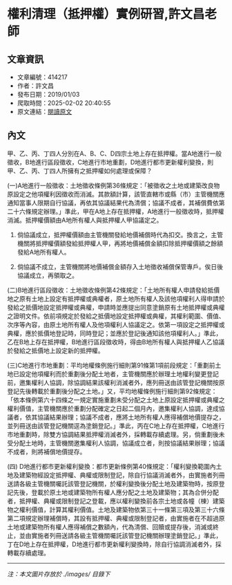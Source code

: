 # 權利清理（抵押權）實例研習,許文昌老師

## 文章資訊
- 文章編號：414217
- 作者：許文昌
- 發布日期：2019/01/03
- 爬取時間：2025-02-02 20:40:55
- 原文連結：[閱讀原文](https://real-estate.get.com.tw/Columns/detail.aspx?no=414217)

## 內文
甲、乙、丙、丁四人分別在A、B、C、D四宗土地上存在抵押權。當A地進行一般徵收，B地進行區段徵收，C地進行市地重劃，D地進行都市更新權利變換，則甲、乙、丙、丁四人所擁有之抵押權如何處理或保障？

(一)A地進行一般徵收：土地徵收條例第36條規定：「被徵收之土地或建築改良物原設定之他項權利因徵收而消滅。其款額計算，該管直轄巿或縣（巿）主管機關應通知當事人限期自行協議，再依其協議結果代為清償；協議不成者，其補償費依第二十六條規定辦理。」準此，甲在A地上存在抵押權，A地進行一般徵收時，抵押權消滅。抵押權價額由A地所有權人與抵押權人甲協議定之。

1. 倘協議成立，抵押權價額由主管機關發給地價補償時代為扣交。換言之，主管機關將抵押權價額發給抵押權人甲，再將地價補償金額扣除抵押權價額之餘額發給A地所有權人。

2. 倘協議不成立，主管機關將地價補償金額存入土地徵收補償保管專戶。俟日後協議成立，再領取之。

(二)B地進行區段徵收：土地徵收條例第42條規定：「土地所有權人申請發給抵價地之原有土地上設定有抵押權或典權者，原土地所有權人及該他項權利人得申請於發給之抵價地設定抵押權或典權，申請時並應提出同意塗銷原有土地抵押權或典權之證明文件。依前項規定於發給之抵價地設定抵押權或典權，其權利範圍、價值、次序等內容，由原土地所有權人及他項權利人協議定之。依第一項設定之抵押權或典權，應於抵價地登記時，同時登記；並應於登記後通知該他項權利人。」準此，乙在B地上存在抵押權，B地進行區段徵收時，得由B地所有權人與抵押權人乙協議於發給之抵價地上設定新的抵押權。

(三)C地進行市地重劃：平均地權條例施行細則第91條第1項前段規定：「重劃前土地已設定他項權利而於重劃後分配土地者，主管機關應於辦理土地權利變更登記前，邀集權利人協調，除協調結果該權利消滅者外，應列冊送由該管登記機關按原登記先後轉載於重劃後分配之土地。」又，平均地權條例施行細則第92條規定：「依本條例第六十四條之一規定實施重劃未受分配之土地上原設定抵押權或典權之權利價值，主管機關應於重劃分配確定之日起二個月內，邀集權利人協調，達成協議者，依其協議結果辦理；協議不成者，應將土地所有權人應得補償地價提存之，並列冊送由該管登記機關逕為塗銷登記。」準此，丙在C地上存在抵押權，C地進行市地重劃時，除雙方協調結果抵押權消滅者外，採轉載存續處理。另，倘重劃後未受分配土地時，主管機關邀集權利人協調，協議成立者，則按協議結果辦理；協議不成者，則將補償地價提存。

(四) D地進行都市更新權利變換：都市更新條例第40條規定：「權利變換範圍內土地及建築物經設定抵押權、典權或限制登記，除自行協議消滅者外，由實施者列冊送請各級主管機關囑託該管登記機關，於權利變換後分配土地及建築物時，按原登記先後，登載於原土地或建築物所有權人應分配之土地及建築物；其為合併分配者，抵押權、典權或限制登記之登載，應以權利變換前各宗土地或各幢（棟）建築物之權利價值，計算其權利價值。土地及建築物依第三十一條第三項及第三十六條第二項規定辦理補償時，其設有抵押權、典權或限制登記者，由實施者在不超過原土地或建築物所有權人應得補償之數額內，代為清償、回贖或提存後，消滅或終止，並由實施者列冊送請各級主管機關囑託該管登記機關辦理塗銷登記。」準此，丁在D地上存在抵押權，D地進行都市更新權利變換時，除自行協調消滅者外，採轉載存續處理。

---
*注：本文圖片存放於 ./images/ 目錄下*

